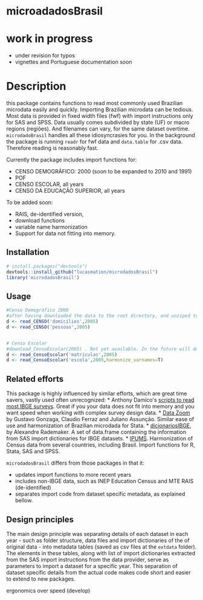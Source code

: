 <!-- README.md is generated from README.Rmd. Please edit that file -->
microadadosBrasil
=================

work in progress
================

-   under revision for typos
-   vignettes and Portuguese documentation soon

Description
===========

this package contains functions to read most commonly used Brazilian microdata easily and quickly. Importing Brazilian microdata can be tedious. Most data is provided in fixed width files (fwf) with import instructions only for SAS and SPSS. Data usually comes subdivided by state (UF) or macro regions (regiões). And filenames can vary, for the same dataset overtime. `microdadoBrasil` handles all these idiosyncrasies for you. In the background the package is running `readr` for fwf data and `data.table` for .csv data. Therefore reading is reasonably fast.

Currently the package includes import functions for:

-   CENSO DEMOGRÁFICO: 2000 (soon to be expanded to 2010 and 1991)
-   POF
-   CENSO ESCOLAR, all years
-   CENSO DA EDUCAÇÃO SUPERIOR, all years

To be added soon:

-   RAIS, de-identified version,
-   download functions
-   variable name harmonization
-   Support for data not fitting into memory.

Installation
------------

``` r
# install.packages("devtools")
devtools::install_github("lucasmation/microdadosBrasil")
library('microdadosBrasil')
```

Usage
-----

``` r
#Censo Demográfico 2000
#after having downloaded the data to the root directory, and unziped to root run
d <- read_CENSO('domicilios',2005)
d <- read_CENSO('pessoas',2005)


# Censo Escolar
#download_CensoEscolar(2005) . Not yet available. In the future will download and unzip ( .rar files still need manual descompactation)
d <- read_CensoEscolar('matriculas',2005)
d <- read_CensoEscolar('escola',2005,harmonize_varnames=T)
```

Related efforts
---------------

This package is highly influenced by similar efforts, which are great time savers, vastly used often unrecognized: \* Anthony Damico's [scripts to read most IBGE surveys](http://www.asdfree.com/). Great if you your data does not fit into memory and you want speed when working with complex survey design data. \* [Data Zoom](http://www.econ.puc-rio.br/datazoom/) by Gustavo Gonzaga, Claudio Ferraz and Juliano Assunção. Similar ease of use and harmonization of Brazilian microdada for Stata. \* [dicionariosIBGE](https://cran.r-project.org/web/packages/dicionariosIBGE/index.html), by Alexandre Rademaker. A set of data.frame containing the information from SAS import dictionaries for IBGE datasets. \* [IPUMS](https://international.ipums.org/international/). Harmonization of Census data from several countries, including Brasil. Import functions for R, Stata, SAS and SPSS.

`microdadosBrasil` differs from those packages in that it:

-   updates import functions to more recent years
-   includes non-IBGE data, such as INEP Education Census and MTE RAIS (de-identified)
-   separates import code from dataset specific metadata, as explained bellow.

Design principles
-----------------

The main design principle was separating details of each dataset in each year - such as folder structure, data files and import dictionaries of the of original data - into metadata tables (saved as csv files at the `extdata` folder). The elements in these tables, along with list of import dictionaries extracted from the SAS import instructions from the data provider, serve as parameters to import a dataset for a specific year. This separation of dataset specific details from the actual code makes code short and easier to extend to new packages.

ergonomics over speed (develop)

